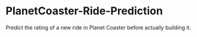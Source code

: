 # PlanetCoaster-Ride-Prediction
Predict the rating of a new ride in Planet Coaster before actually building it.
